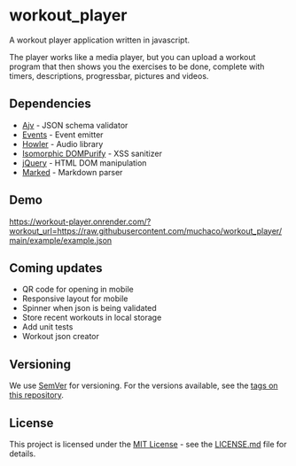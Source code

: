 # workout_player

A workout player application written in javascript.

The player works like a media player, but you can upload a workout program that then shows you the exercises to be done, complete with timers, descriptions, progressbar, pictures and videos.

## Dependencies

* [Ajv](https://github.com/ajv-validator/ajv) - JSON schema validator
* [Events](https://github.com/browserify/eventsv) - Event emitter
* [Howler](https://github.com/goldfire/howler.js) - Audio library
* [Isomorphic DOMPurify](https://github.com/kkomelin/isomorphic-dompurify) - XSS sanitizer
* [jQuery](https://github.com/jquery/jquery) - HTML DOM manipulation
* [Marked](https://github.com/markedjs/marked) - Markdown parser

## Demo

https://workout-player.onrender.com/?workout_url=https://raw.githubusercontent.com/muchaco/workout_player/main/example/example.json

## Coming updates

* QR code for opening in mobile
* Responsive layout for mobile
* Spinner when json is being validated
* Store recent workouts in local storage
* Add unit tests
* Workout json creator

## Versioning

We use [SemVer](http://semver.org/) for versioning. For the versions available, see the [tags on this repository](https://github.com/muchaco/workout_player/tags). 

## License

This project is licensed under the [MIT License](https://opensource.org/licenses/MIT) - see the [LICENSE.md](https://github.com/muchaco/workout_player/blob/main/LICENSE.md) file for details.
